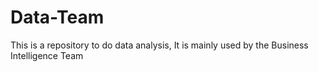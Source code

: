 # Data-Team
This is a repository to do data analysis, It is mainly used by the Business Intelligence Team
